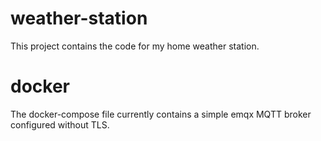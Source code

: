 # weather-station

This project contains the code for my home weather station.

# docker

The docker-compose file currently contains a simple emqx MQTT broker configured without TLS.